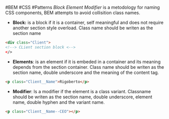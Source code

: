 #BEM #CSS #Patterns
*Block Element Modifier*  is a metodology for naming CSS components, BEM attempts to avoid collisition class names.
* **Block:** is a block if it is a container, self meaningful and does not require another section style overload. Class name should be writen as the section name
```HTML
<div class="Client">
<!--> CLient section block <-->
</>
```
* **Elements**: is an element if it is embeded in a container and its meaning depends from the section container. Class name should be writen as the section name, double underscore and the meaning of the content tag.
```HTML
<p class="Client__Name">Rigoberto</p>
```
* **Modifier**: Is a modifier if the element is a class variant. Classname should be writen as the section name, double underscore, element name, double hyphen and the variant name.
```HTML
<p class="Client__Name--CEO"></p>
```
